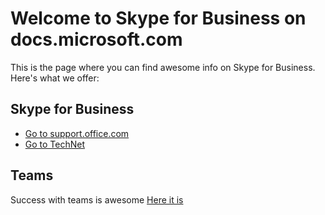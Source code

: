 # Welcome to Skype for Business on docs.microsoft.com
This is the page where you can find awesome info on Skype for Business.  Here's what we offer:
## Skype for Business
- [Go to support.office.com](https://support.office.com)
- [Go to TechNet](https://technet.microsoft.com)

## Teams
Success with teams is awesome
[Here it is](https://www.successwithteams.com)

